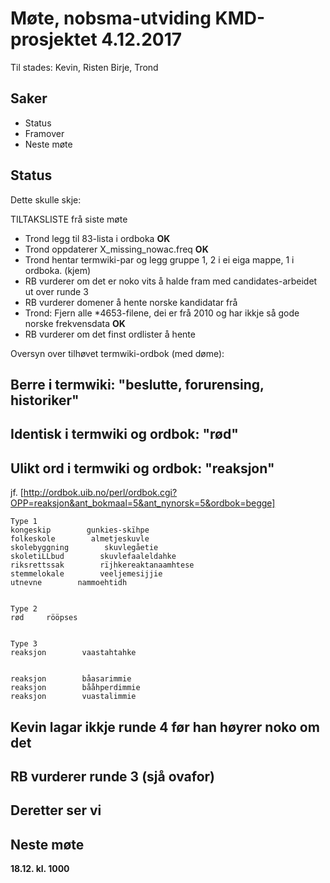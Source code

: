 # Møte, nobsma-utviding KMD-prosjektet 4.12.2017

Til stades: Kevin, Risten Birje, Trond

## Saker

- Status
- Framover
- Neste møte

## Status

Dette skulle skje:

TILTAKSLISTE frå siste møte

- Trond legg til 83-lista i ordboka **OK**
- Trond oppdaterer X_missing_nowac.freq **OK**
- Trond hentar termwiki-par og legg gruppe 1, 2 i ei eiga mappe, 1 i ordboka. (kjem)
- RB vurderer om det er noko vits å halde fram med candidates-arbeidet ut over runde 3
- RB vurderer domener å hente norske kandidatar frå
- Trond: Fjern alle \*4653-filene, dei er frå 2010 og har ikkje så gode norske frekvensdata **OK**
- RB vurderer om det finst ordlister å hente

Oversyn over tilhøvet termwiki-ordbok (med døme):

## Berre i termwiki: "beslutte, forurensing, historiker"

## Identisk i termwiki og ordbok: "rød"

## Ulikt ord i termwiki og ordbok: "reaksjon"

jf. [http://ordbok.uib.no/perl/ordbok.cgi?OPP=reaksjon&ant_bokmaal=5&ant_nynorsk=5&ordbok=begge]

```
Type 1
kongeskip        gunkies-skïhpe
folkeskole        almetjeskuvle
skolebyggning        skuvlegåetie
skoletiLLbud        skuvlefaaleldahke
riksrettssak        rïjhkereaktanaamhtese
stemmelokale        veeljemesijjie
utnevne        nammoehtidh


Type 2
rød     rööpses


Type 3
reaksjon        vaastahtahke


reaksjon        båasarimmie
reaksjon        bååhperdimmie
reaksjon        vuastalimmie
```

## Kevin lagar ikkje runde 4 før han høyrer noko om det

## RB vurderer runde 3 (sjå ovafor)

## Deretter ser vi

## Neste møte

**18.12. kl. 1000**

